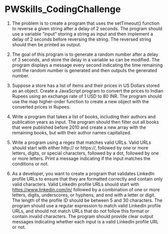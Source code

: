 # PWSkills_CodingChallenge

01. The problem is to create a program that uses the setTimeout() function to reverse a given string after a delay of 2 seconds. The program should use a variable “input” storing a string as input and then implement a delay of 2 seconds before reversing the string. The reversed string should then be printed as output.

02. The goal of this program is to generate a random number after a delay of 3 seconds, and store the delay in a variable so can be modified. The program displays a message every second indicating the time remaining until the random number is generated and then outputs the generated number.

03. Suppose a store has a list of items and their prices in US Dollars stored as an object. Create a JavaScript program to convert the prices to Indian Rupees using an exchange rate of 1 USD to 80 INR. The program should use the map higher-order function to create a new object with the converted prices in Rupees.

04. Write a program that takes a list of books, including their authors and publication years as input. The program should then filter out all books that were published before 2010 and create a new array with the remaining books, but with their author names capitalized.

05. Write a program using a regex that matches valid URLs. Valid URLs should start with either http:// or https://,
followed by one or more letters, digits, or special characters, followed by a dot, followed by one or more letters.
Print a message indicating if the input matches the conditions or not.

06. As a developer, you want to create a program that validates LinkedIn profile URLs to ensure that they are formatted correctly and contain only valid characters. Valid LinkedIn profile URLs should start with https://www.linkedin.com/in/ followed by a combination of one or more letters, digits, underscores, or hyphens, and end with a letter or digit. The length of the profile ID should be between 5 and 30 characters. The program should use a regular expression to match valid LinkedIn profile URLs, and should not match URLs that do not follow this format or contain invalid characters. The program should provide clear output messages indicating whether each input is a valid LinkedIn profile URL or not.
